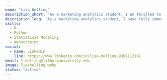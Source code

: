 ```yaml
---
name: "Lisa Holling"
description_short: "As a marketing analytics student, I am thrilled to contribute my knowledge about the evolving landscape of data science, marketing, and AI to Tilburg Science Hub."
description_long: "As a marketing analytics student, I have fully immersed myself in the field of data analysis and became passionate about coding and generating data-driven insights. Through my coursework and research, I have developed skills in statistical modelling, webscraping and data visualization. I am excited to use open science to contribute my knowledge and insights about the quickly evolving landscape of data science, marketing, and AI."
skills: 
  - R
  - Python
  - Statistical Modeling
  - Webscraping
social:
  - name: LinkedIn
    link: https://www.linkedin.com/in/lisa-holling-930211210/
email: l.holling@tilburguniversity.edu
image: lisaholling.webp
status: "active"
---
```

